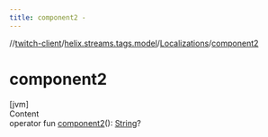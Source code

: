 ```yaml
---
title: component2 -
---
```

//[twitch-client](../../index.md)/[helix.streams.tags.model](../index.md)/[Localizations](index.md)/[component2](component2.md)



# component2  
[jvm]  
Content  
operator fun [component2](component2.md)(): [String](https://kotlinlang.org/api/latest/jvm/stdlib/kotlin/-string/index.html)?  



